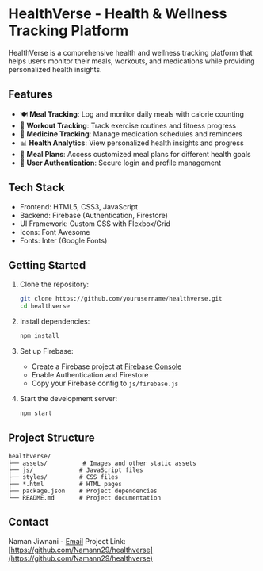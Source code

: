 # HealthVerse - Health & Wellness Tracking Platform

HealthVerse is a comprehensive health and wellness tracking platform that helps users monitor their meals, workouts, and medications while providing personalized health insights.

## Features

- 🍽️ **Meal Tracking**: Log and monitor daily meals with calorie counting
- 💪 **Workout Tracking**: Track exercise routines and fitness progress
- 💊 **Medicine Tracking**: Manage medication schedules and reminders
- 📊 **Health Analytics**: View personalized health insights and progress
- 🥗 **Meal Plans**: Access customized meal plans for different health goals
- 🔐 **User Authentication**: Secure login and profile management

## Tech Stack

- Frontend: HTML5, CSS3, JavaScript
- Backend: Firebase (Authentication, Firestore)
- UI Framework: Custom CSS with Flexbox/Grid
- Icons: Font Awesome
- Fonts: Inter (Google Fonts)

## Getting Started

1. Clone the repository:
   ```bash
   git clone https://github.com/yourusername/healthverse.git
   cd healthverse
   ```

2. Install dependencies:
   ```bash
   npm install
   ```

3. Set up Firebase:
   - Create a Firebase project at [Firebase Console](https://console.firebase.google.com)
   - Enable Authentication and Firestore
   - Copy your Firebase config to `js/firebase.js`

4. Start the development server:
   ```bash
   npm start
   ```

## Project Structure

```
healthverse/
├── assets/          # Images and other static assets
├── js/             # JavaScript files
├── styles/         # CSS files
├── *.html          # HTML pages
├── package.json    # Project dependencies
└── README.md       # Project documentation
```
## Contact

Naman Jiwnani - [Email](mailto:namanjiwnani25@gmail.com)
Project Link: [https://github.com/Namann29/healthverse](https://github.com/Namann29/healthverse)

